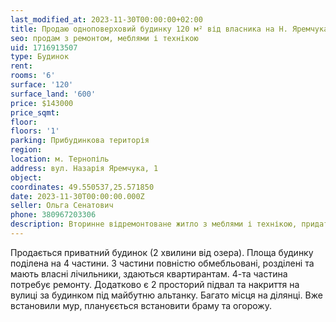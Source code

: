 ```yaml
---
last_modified_at: 2023-11-30T00:00:00+02:00
title: Продаю одноповерховий будинку 120 м² від власника на Н. Яремчука
seo: продам з ремонтом, меблями і технікою
uid: 1716913507
type: Будинок
rent:
rooms: '6'
surface: '120'
surface_land: '600'
price: $143000
price_sqmt:
floor:
floors: '1'
parking: Прибудинкова територія
region:
location: м. Тернопіль
address: вул. Назарія Яремчука, 1
object:
coordinates: 49.550537,25.571850
date: 2023-11-30T00:00:00.000Z
seller: Ольга Сенатович
phone: 380967203306
description: Вторинне відремонтоване житло з меблями і технікою, придатне і готове для проживання
---
```


Продається приватний будинок (2 хвилини від озера). Площа будинку поділена на 4 частини. 3 частини повністю обмебльовані, розділені та мають власні лічильники, здаються квартирантам. 4-та частина потребує ремонту. Додатково є 2 просторий підвал та накриття на вулиці за будинком під майбутню альтанку. Багато місця на ділянці. Вже встановили мур, плануєється встановити браму та огорожу.
